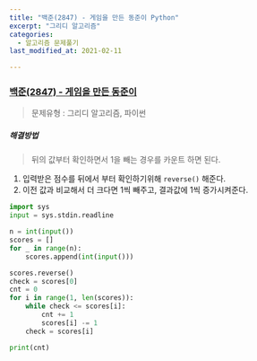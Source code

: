 ```yaml
---
title: "백준(2847) - 게임을 만든 동준이 Python"
excerpt: "그리디 알고리즘"
categories:
  - 알고리즘 문제풀기
last_modified_at: 2021-02-11

---
```


### [백준(2847) - 게임을 만든 동준이](https://www.acmicpc.net/problem/2847)

> 문제유형 : 그리디 알고리즘, 파이썬

##### 해결방법 

> 뒤의 값부터 확인하면서 1을 빼는 경우를 카운트 하면 된다.

1.  입력받은 점수를 뒤에서 부터 확인하기위해 `reverse()` 해준다.
2.  이전 값과 비교해서 더 크다면 1씩 빼주고, 결과값에 1씩 증가시켜준다.

```python
import sys
input = sys.stdin.readline

n = int(input())
scores = []
for _ in range(n):
    scores.append(int(input()))

scores.reverse()
check = scores[0]
cnt = 0
for i in range(1, len(scores)):
    while check <= scores[i]:
        cnt += 1
        scores[i] -= 1
    check = scores[i]

print(cnt)
```